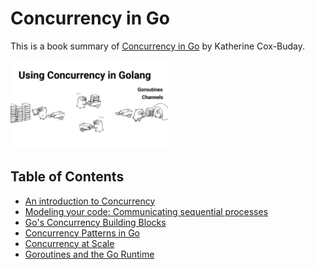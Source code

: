 # Concurrency in Go

This is a book summary of [Concurrency in Go](https://www.oreilly.com/library/view/concurrency-in-go/9781491941294/) by
Katherine Cox-Buday.

<img src="concurrency-intro/pictures/gophers.png" width="50%"/>

## Table of Contents

- [An introduction to Concurrency](concurrency-intro/concurrency-introduction.md)
- [Modeling your code: Communicating sequential processes](modeling-your-code/modeling-your-code.md)
- [Go's Concurrency Building Blocks](./go-concurrency-building-blocks/go-concurrency-building-blocks.md)
- [Concurrency Patterns in Go](./concurrency-patterns/concurrency-patterns.md)
- [Concurrency at Scale](./concurrency-at-scale/concurrency-at-scale.md)
- [Goroutines and the Go Runtime](./goroutines-and-runtime/goroutines-and-runtime.md)
